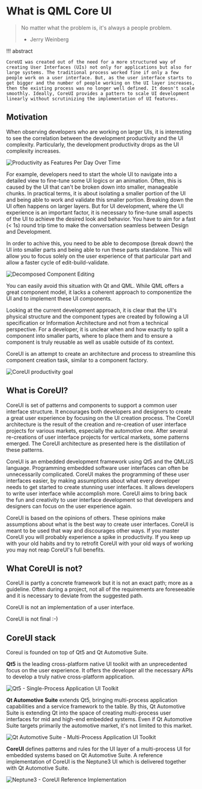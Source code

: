 # What is QML Core UI

> No matter what the problem is,
> it's always a people problem.
>
> - Jerry Weinberg


!!! abstract

    CoreUI was created out of the need for a more structured way of creating User Interfaces (UIs) not only for applications but also for large systems. The traditional process worked fine if only a few people work on a user interface. But, as the user interface starts to get bigger and the number of people working on the UI layer increases, then the existing process was no longer well defined. It doesn't scale smoothly. Ideally, CoreUI provides a pattern to scale UI development linearly without scrutinizing the implementation of UI features.

## Motivation

When observing developers who are working on larger UIs, it is interesting to see the correlation between the development productivity and the UI complexity. Particularly, the development productivity drops as the UI complexity increases.

![Productivity as Features Per Day Over Time](../assets/productivity.svg)

For example, developers need to start the whole UI to navigate into a detailed view to fine-tune some UI logics or an animation. Often, this is caused by the UI that can't be broken down into smaller, manageable chunks. In practical terms, it is about isolating a smaller portion of the UI and being able to work and validate this smaller portion. Breaking down the UI often happens on larger layers. But for UI development, where the UI experience is an important factor, it is necessary to fine-tune small aspects of the UI to achieve the desired look and behavior. You have to aim for a fast (< 1s) round trip time to make the conversation seamless between Design and Development.

In order to achive this, you need to be able to decompose (break down) the UI into smaller parts and being able to run these parts standalone. This will allow you to focus solely on the user experience of that particular part and allow a faster cycle of edit-build-validate.

![Decomposed Component Editing](../assets/decomposed_editing.svg)

You can easily avoid this situation with Qt and QML. While QML offers a great component model, it lacks a coherent approach to componentize the UI and to implement these UI components.

Looking at the current development approach, it is clear that the UI's physical structure and the component types are created by following a UI specification or Information Architecture and not from a technical perspective. For a developer, it is unclear when and how exactly to split a component into smaller parts, where to place them and to ensure a component is truly reusable as well as usable outside of its context.

CoreUI is an attempt to create an architecture and process to streamline this component creation task, similar to a component factory.

![CoreUI productivity goal](../assets/coreui_productivity.svg)


## What is CoreUI?

CoreUI is set of patterns and components to support a common user interface structure. It encourages both developers and designers to create a great user experience by focusing on the UI creation process. The CoreUI architecture is the result of the creation and re-creation of user interface projects for various markets, especially the automotive one. After several re-creations of user interface projects for vertical markets, some patterns emerged. The CoreUI architecture as presented here is the distillation of these patterns.

CoreUI is an embedded development framework using Qt5 and the QML/JS language. Programming embedded software user interfaces can often be unnecessarily complicated. CoreUI makes the programming of these user interfaces easier, by making assumptions about what every developer needs to get started to create stunning user interfaces. It allows developers to write user interface while accomplish more. CoreUI aims to bring back the fun and creativity to user interface development so that developers and designers can focus on the user experience again.

CoreUI is based on the opinions of others. These opinions make assumptions about what is the best way to create user interfaces. CoreUI is meant to be used that way and discourages other ways. If you master CoreUI you will probably experience a spike in productivity. If you keep up with your old habits and try to retrofit CoreUI with your old ways of working you may not reap CoreUI's full benefits.

## What CoreUI is not?

CoreUI is partly a concrete framework but it is not an exact path; more as a guideline. Often during a project, not all of the requirements are foreseeable and it is necessary to deviate from the suggested path.

CoreUI is not an implementation of a user interface.

CoreUI is not final :-)

## CoreUI stack

CoreuI is founded on top of Qt5 and Qt Automotive Suite.

**Qt5** is the leading cross-platform native UI toolkit with an unprecedented focus on the user experience. It offers the developer all the necessary APIs to develop a truly native cross-platform application.

![Qt5 - Single-Process Application UI Toolkit](../assets/qt5.svg)


**Qt Automotive Suite** extends Qt5, bringing multi-process application capabilities and a service framework to the table. By this, Qt Automotive Suite is extending Qt into the space of creating multi-process user interfaces for mid and high-end embedded systems. Even if Qt Automotive Suite targets primarily the automotive market, it's not limited to this market.

![Qt Automotive Suite - Multi-Process Application UI Toolkit](../assets/qtauto.svg)

**CoreUI** defines patterns and rules for the UI layer of a multi-process UI for embedded systems based on Qt Automotive Suite. A reference implementation of CoreUI is the Neptune3 UI which is delivered together with Qt Automotive Suite.


![Neptune3 - CoreUI Reference Implementation](../assets/neptune3ui.png)


